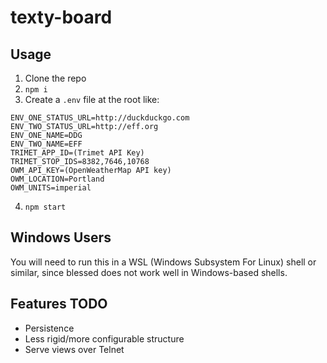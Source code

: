 # texty-board

## Usage

1. Clone the repo
2. `npm i`
3. Create a `.env` file at the root like:
  ```
  ENV_ONE_STATUS_URL=http://duckduckgo.com
  ENV_TWO_STATUS_URL=http://eff.org
  ENV_ONE_NAME=DDG
  ENV_TWO_NAME=EFF
  TRIMET_APP_ID=(Trimet API Key)
  TRIMET_STOP_IDS=8382,7646,10768
  OWM_API_KEY=(OpenWeatherMap API key)
  OWM_LOCATION=Portland
  OWM_UNITS=imperial
  ```
4. `npm start`

## Windows Users
You will need to run this in a WSL (Windows Subsystem For Linux) shell or similar, since blessed does not work well in Windows-based shells.

## Features TODO

* Persistence
* Less rigid/more configurable structure
* Serve views over Telnet
